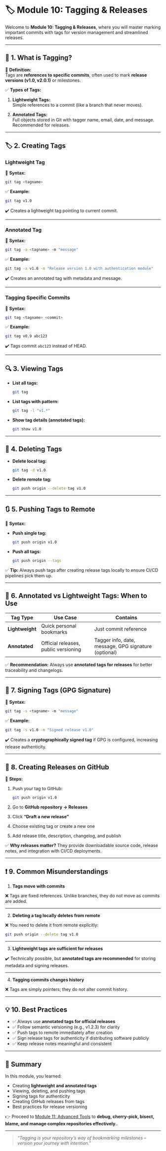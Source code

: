 # 🏷️ Module 10: Tagging & Releases

Welcome to **Module 10: Tagging & Releases**, where you will master marking important commits with tags for version management and streamlined releases.

---

## 📝 **1. What is Tagging?**

🔧 **Definition:**  
Tags are **references to specific commits**, often used to mark **release versions (v1.0, v2.0.1)** or milestones.

✅ **Types of Tags:**

1. **Lightweight Tags:**  
Simple references to a commit (like a branch that never moves).

2. **Annotated Tags:**  
Full objects stored in Git with tagger name, email, date, and message. Recommended for releases.

---

## 🏷️ **2. Creating Tags**

### **Lightweight Tag**

🔧 **Syntax:**

```bash
git tag <tagname>
```

✅ **Example:**

```bash
git tag v1.0
```

✔️ Creates a lightweight tag pointing to current commit.

---

### **Annotated Tag**

🔧 **Syntax:**

```bash
git tag -a <tagname> -m "message"
```

✅ **Example:**

```bash
git tag -a v1.0 -m "Release version 1.0 with authentication module"
```

✔️ Creates an annotated tag with metadata and message.

---

### **Tagging Specific Commits**

🔧 **Syntax:**

```bash
git tag <tagname> <commit>
```

✅ **Example:**

```bash
git tag v0.9 abc123
```

✔️ Tags commit `abc123` instead of HEAD.

---

## 🔍 **3. Viewing Tags**

* **List all tags:**

  ```bash
  git tag
  ```

* **List tags with pattern:**

  ```bash
  git tag -l "v1.*"
  ```

* **Show tag details (annotated tags):**

  ```bash
  git show v1.0
  ```

---

## 🔧 **4. Deleting Tags**

* **Delete local tag:**

  ```bash
  git tag -d v1.0
  ```

* **Delete remote tag:**

  ```bash
  git push origin --delete tag v1.0
  ```

---

## 🔃 **5. Pushing Tags to Remote**

🔧 **Syntax:**

* **Push single tag:**

  ```bash
  git push origin v1.0
  ```

* **Push all tags:**

  ```bash
  git push origin --tags
  ```

✅ **Tip:**
Always push tags after creating release tags locally to ensure CI/CD pipelines pick them up.

---

## 📝 **6. Annotated vs Lightweight Tags: When to Use**

| Tag Type        | Use Case                             | Contains                                             |
| --------------- | ------------------------------------ | ---------------------------------------------------- |
| **Lightweight** | Quick personal bookmarks             | Just commit reference                                |
| **Annotated**   | Official releases, public versioning | Tagger info, date, message, GPG signature (optional) |

✅ **Recommendation:**
Always use **annotated tags for releases** for better traceability and changelogs.

---

## 🔑 **7. Signing Tags (GPG Signature)**

🔧 **Syntax:**

```bash
git tag -s <tagname> -m "message"
```

✅ **Example:**

```bash
git tag -s v1.0 -m "Signed release v1.0"
```

✔️ Creates a **cryptographically signed tag** if GPG is configured, increasing release authenticity.

---

## 🚀 **8. Creating Releases on GitHub**

🔧 **Steps:**

1. Push your tag to GitHub:

   ```bash
   git push origin v1.0
   ```

2. Go to **GitHub repository → Releases**

3. Click **“Draft a new release”**

4. Choose existing tag or create a new one

5. Add release title, description, changelog, and publish

✅ **Why releases matter?**
They provide downloadable source code, release notes, and integration with CI/CD deployments.

---

## ❗ **9. Common Misunderstandings**

1. **Tags move with commits**

❌ Tags are fixed references. Unlike branches, they do not move as commits are added.

---

2. **Deleting a tag locally deletes from remote**

❌ You need to delete it from remote explicitly:

```bash
git push origin --delete tag v1.0
```

---

3. **Lightweight tags are sufficient for releases**

✔️ Technically possible, but **annotated tags are recommended** for storing metadata and signing releases.

---

4. **Tagging commits changes history**

❌ Tags are simply pointers; they do not alter commit history.

---

## 💡 **10. Best Practices**

- ✅ Always use **annotated tags for official releases**
- ✅ Follow semantic versioning (e.g., v1.2.3) for clarity
- ✅ Push tags to remote immediately after creation
- ✅ Sign release tags for authenticity if distributing software publicly
- ✅ Keep release notes meaningful and consistent

---

## 🎯 **Summary**

In this module, you learned:

* Creating **lightweight and annotated tags**
* Viewing, deleting, and pushing tags
* Signing tags for authenticity
* Creating GitHub releases from tags
* Best practices for release versioning

👉 Proceed to [Module 11: Advanced Tools](../11_advanced_tools/README.md) to **debug, cherry-pick, bisect, blame, and manage complex repositories effectively.**.

--- 
> *“Tagging is your repository’s way of bookmarking milestones – version your journey with intention.”*